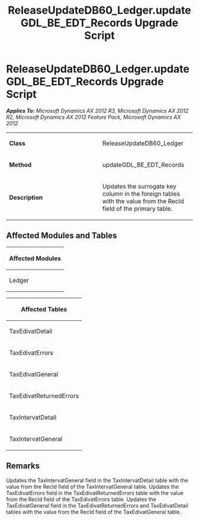 ﻿---
title: ReleaseUpdateDB60_Ledger.updateGDL_BE_EDT_Records Upgrade Script
TOCTitle: ReleaseUpdateDB60_Ledger.updateGDL_BE_EDT_Records Upgrade Script
ms:assetid: 49b19c8f-421c-5ee4-dc94-6e7805e1daf6
ms:mtpsurl: https://msdn.microsoft.com/en-us/library/JJ685354(v=AX.60)
ms:contentKeyID: 49708059
ms.date: 05/18/2015
mtps_version: v=AX.60
---

# ReleaseUpdateDB60\_Ledger.updateGDL\_BE\_EDT\_Records Upgrade Script 


_**Applies To:** Microsoft Dynamics AX 2012 R3, Microsoft Dynamics AX 2012 R2, Microsoft Dynamics AX 2012 Feature Pack, Microsoft Dynamics AX 2012_

<table>
<colgroup>
<col style="width: 50%" />
<col style="width: 50%" />
</colgroup>
<tbody>
<tr class="odd">
<td><p><strong>Class</strong></p></td>
<td><p>ReleaseUpdateDB60_Ledger</p></td>
</tr>
<tr class="even">
<td><p><strong>Method</strong></p></td>
<td><p>updateGDL_BE_EDT_Records</p></td>
</tr>
<tr class="odd">
<td><p><strong>Description</strong></p></td>
<td><p>Updates the surrogate key column in the foreign tables with the value from the RecId field of the primary table.</p></td>
</tr>
</tbody>
</table>


## Affected Modules and Tables

<table>
<colgroup>
<col style="width: 100%" />
</colgroup>
<thead>
<tr class="header">
<th><p>Affected Modules</p></th>
</tr>
</thead>
<tbody>
<tr class="odd">
<td><p>Ledger</p></td>
</tr>
</tbody>
</table>


<table>
<colgroup>
<col style="width: 100%" />
</colgroup>
<thead>
<tr class="header">
<th><p>Affected Tables</p></th>
</tr>
</thead>
<tbody>
<tr class="odd">
<td><p>TaxEdivatDetail</p></td>
</tr>
<tr class="even">
<td><p>TaxEdivatErrors</p></td>
</tr>
<tr class="odd">
<td><p>TaxEdivatGeneral</p></td>
</tr>
<tr class="even">
<td><p>TaxEdivatReturnedErrors</p></td>
</tr>
<tr class="odd">
<td><p>TaxIntervatDetail</p></td>
</tr>
<tr class="even">
<td><p>TaxIntervatGeneral</p></td>
</tr>
</tbody>
</table>


## Remarks

Updates the TaxIntervatGeneral field in the TaxIntervatDetail table with the value from the RecId field of the TaxIntervatGeneral table. Updates the TaxEdivatErrors field in the TaxEdivatReturnedErrors table with the value from the RecId field of the TaxEdivatErrors table. Updates the TaxEdivatGeneral field in the TaxEdivatReturnedErrors and TaxEdivatDetail tables with the value from the RecId field of the TaxEdivatGeneral table.

  


